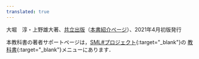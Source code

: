 ```yaml
---
translated: true
---
```

大堀　淳・上野雄大著、[共立出版](https://www.kyoritsu-pub.co.jp/)（[本書紹介ページ](https://www.kyoritsu-pub.co.jp/bookdetail/9784320124714)）、2021年4月初版発行

本教科書の著者サポートページは，[SML#プロジェクト](https://smlsharp.github.io/ja){:target="_blank"}の
[教科書](https://smlsharp.github.io/ja/textbooks/){:target="_blank"}メニューにあります．


